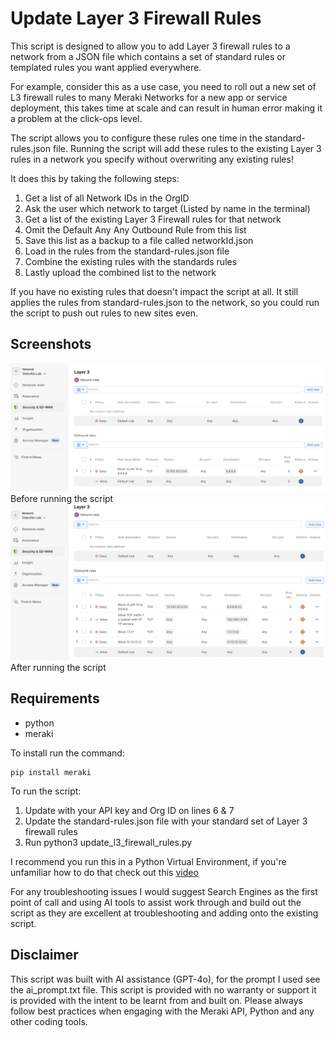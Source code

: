 # Update Layer 3 Firewall Rules

This script is designed to allow you to add Layer 3 firewall rules to a network from a JSON file which contains a set of standard rules or templated rules you want applied everywhere.

For example, consider this as a use case, you need to roll out a new set of L3 firewall rules to many Meraki Networks for a new app or service deployment, this takes time at scale and can result in human error making it a problem at the click-ops level.

The script allows you to configure these rules one time in the standard-rules.json file. Running the script will add these rules to the existing Layer 3 rules in a network you specify without overwriting any existing rules!

It does this by taking the following steps:
1. Get a list of all Network IDs in the OrgID
2. Ask the user which network to target (Listed by name in the terminal)
3. Get a list of the existing Layer 3 Firewall rules for that network
4. Omit the Default Any Any Outbound Rule from this list
5. Save this list as a backup to a file called networkId.json
6. Load in the rules from the standard-rules.json file
7. Combine the existing rules with the standards rules
8. Lastly upload the combined list to the network

If you have no existing rules that doesn't impact the script at all. It still applies the rules from standard-rules.json to the network, so you could run the script to push out rules to new sites even.

## Screenshots

![This is an example of before.](/Update_Layer_3_Firewall_Rules/Before.png)
Before running the script
![This is an example of after.](/Update_Layer_3_Firewall_Rules/After.png)
After running the script

## Requirements 

* python
* meraki

To install run the command:
```
pip install meraki 
```

To run the script:
1. Update with your API key and Org ID on lines 6 & 7
2. Update the standard-rules.json file with your standard set of Layer 3 firewall rules
3. Run python3 update_l3_firewall_rules.py

I recommend you run this in a Python Virtual Environment, if you're unfamiliar how to do that check out this [video](https://www.youtube.com/watch?v=Y21OR1OPC9A)

For any troubleshooting issues I would suggest Search Engines as the first point of call and using AI tools to assist work through and build out the script as they are excellent at troubleshooting and adding onto the existing script.

## Disclaimer

This script was built with AI assistance (GPT-4o), for the prompt I used see the ai_prompt.txt file. This script is provided with no warranty or support it is provided with the intent to be learnt from and built on. Please always follow best practices when engaging with the Meraki API, Python and any other coding tools.
